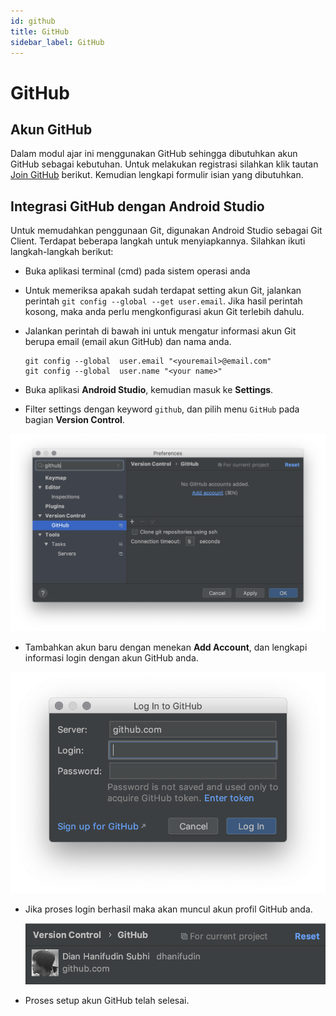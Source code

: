 ```yaml
---
id: github
title: GitHub
sidebar_label: GitHub
---
```


# GitHub

## Akun GitHub

Dalam modul ajar ini menggunakan GitHub sehingga dibutuhkan akun GitHub sebagai
kebutuhan. Untuk melakukan registrasi silahkan klik tautan [Join
GitHub](https://github.com/join) berikut. Kemudian lengkapi formulir isian yang
dibutuhkan.

## Integrasi GitHub dengan Android Studio

Untuk memudahkan penggunaan Git, digunakan Android Studio sebagai Git Client.
Terdapat beberapa langkah untuk menyiapkannya. Silahkan ikuti langkah-langkah
berikut:

- Buka aplikasi terminal (cmd) pada sistem operasi anda
- Untuk memeriksa apakah sudah terdapat setting akun Git, jalankan perintah `git
 config --global --get user.email`. Jika hasil perintah kosong, maka anda perlu
 mengkonfigurasi akun Git terlebih dahulu.
- Jalankan perintah di bawah ini untuk mengatur informasi akun Git berupa email
 (email akun GitHub) dan nama anda.

  ```
  git config --global  user.email "<youremail>@email.com"
  git config --global  user.name "<your name>"
  ```

- Buka aplikasi **Android Studio**, kemudian masuk ke **Settings**.
- Filter settings dengan keyword `github`, dan pilih menu `GitHub` pada bagian
 **Version Control**.

 ![Preferences GitHub](/img/preferences-github.png)

- Tambahkan akun baru dengan menekan **Add Account**, dan lengkapi informasi
 login dengan akun GitHub anda.

 ![Login to GitHub](/img/login-to-github.png)

- Jika proses login berhasil maka akan muncul akun profil GitHub anda.

  ![Akun GitHub](/img/github-account.png)

- Proses setup akun GitHub telah selesai.
